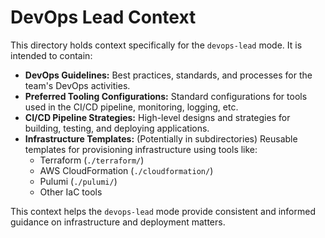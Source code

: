 # DevOps Lead Context

This directory holds context specifically for the `devops-lead` mode. It is intended to contain:

*   **DevOps Guidelines:** Best practices, standards, and processes for the team's DevOps activities.
*   **Preferred Tooling Configurations:** Standard configurations for tools used in the CI/CD pipeline, monitoring, logging, etc.
*   **CI/CD Pipeline Strategies:** High-level designs and strategies for building, testing, and deploying applications.
*   **Infrastructure Templates:** (Potentially in subdirectories) Reusable templates for provisioning infrastructure using tools like:
    *   Terraform (`./terraform/`)
    *   AWS CloudFormation (`./cloudformation/`)
    *   Pulumi (`./pulumi/`)
    *   Other IaC tools

This context helps the `devops-lead` mode provide consistent and informed guidance on infrastructure and deployment matters.